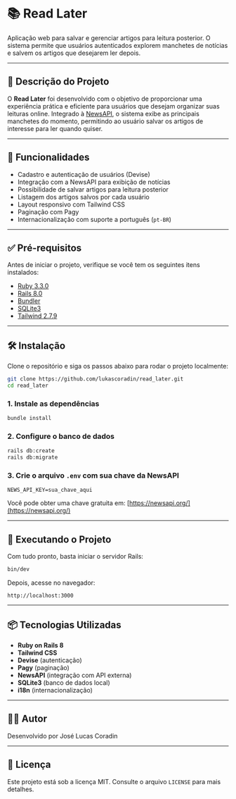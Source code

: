 # 📚 Read Later

Aplicação web para salvar e gerenciar artigos para leitura posterior. O sistema permite que usuários autenticados explorem manchetes de notícias e salvem os artigos que desejarem ler depois.

---

## 📌 Descrição do Projeto

O **Read Later** foi desenvolvido com o objetivo de proporcionar uma experiência prática e eficiente para usuários que desejam organizar suas leituras online. Integrado à [NewsAPI](https://newsapi.org/), o sistema exibe as principais manchetes do momento, permitindo ao usuário salvar os artigos de interesse para ler quando quiser.

---

## 🧹 Funcionalidades

- Cadastro e autenticação de usuários (Devise)
- Integração com a NewsAPI para exibição de notícias
- Possibilidade de salvar artigos para leitura posterior
- Listagem dos artigos salvos por cada usuário
- Layout responsivo com Tailwind CSS
- Paginação com Pagy
- Internacionalização com suporte a português (`pt-BR`)

---

## ✅ Pré-requisitos

Antes de iniciar o projeto, verifique se você tem os seguintes itens instalados:

* [Ruby 3.3.0](https://www.ruby-lang.org/)
* [Rails 8.0](https://rubyonrails.org/)
* [Bundler](https://bundler.io/)
* [SQLite3](https://www.sqlite.org/index.html)
* [Tailwind 2.7.9](https://v3.tailwindcss.com/)

---

## 🛠️ Instalação

Clone o repositório e siga os passos abaixo para rodar o projeto localmente:

```bash
git clone https://github.com/lukascoradin/read_later.git
cd read_later
```

### 1. Instale as dependências

```bash
bundle install
```

### 2. Configure o banco de dados

```bash
rails db:create
rails db:migrate
```

### 3. Crie o arquivo `.env` com sua chave da NewsAPI

```env
NEWS_API_KEY=sua_chave_aqui
```

Você pode obter uma chave gratuita em: [https://newsapi.org/](https://newsapi.org/)

---

## 🚀 Executando o Projeto

Com tudo pronto, basta iniciar o servidor Rails:

```bash
bin/dev
```

Depois, acesse no navegador:

```
http://localhost:3000
```

---

## 📦 Tecnologias Utilizadas

* **Ruby on Rails 8**
* **Tailwind CSS**
* **Devise** (autenticação)
* **Pagy** (paginação)
* **NewsAPI** (integração com API externa)
* **SQLite3** (banco de dados local)
* **i18n** (internacionalização)

---

## 👨‍💼 Autor

Desenvolvido por José Lucas Coradin

---

## 📄 Licença

Este projeto está sob a licença MIT. Consulte o arquivo `LICENSE` para mais detalhes.
